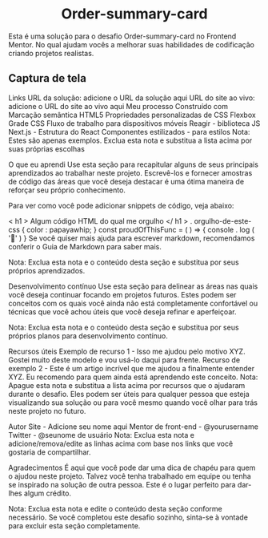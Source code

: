 <h1 align="center"> Order-summary-card </h1>

  Esta é uma solução para o desafio Order-summary-card no Frontend Mentor. 
  No qual ajudam vocês a melhorar suas habilidades de codificação criando projetos realistas.
  
 ## Captura de tela
 


Links
URL da solução: adicione o URL da solução aqui
URL do site ao vivo: adicione o URL do site ao vivo aqui
Meu processo
Construído com
Marcação semântica HTML5
Propriedades personalizadas de CSS
Flexbox
Grade CSS
Fluxo de trabalho para dispositivos móveis
Reagir - biblioteca JS
Next.js - Estrutura do React
Componentes estilizados - para estilos
Nota: Estes são apenas exemplos. Exclua esta nota e substitua a lista acima por suas próprias escolhas

O que eu aprendi
Use esta seção para recapitular alguns de seus principais aprendizados ao trabalhar neste projeto. Escrevê-los e fornecer amostras de código das áreas que você deseja destacar é uma ótima maneira de reforçar seu próprio conhecimento.

Para ver como você pode adicionar snippets de código, veja abaixo:

< h1 > Algum código HTML do qual me orgulho </ h1 >
. orgulho-de-este-css {
   color : papayawhip;
}
const  proudOfThisFunc  =  ( )  =>  { 
  console . log ( '🎉' ) 
}
Se você quiser mais ajuda para escrever markdown, recomendamos conferir o Guia de Markdown para saber mais.

Nota: Exclua esta nota e o conteúdo desta seção e substitua por seus próprios aprendizados.

Desenvolvimento contínuo
Use esta seção para delinear as áreas nas quais você deseja continuar focando em projetos futuros. Estes podem ser conceitos com os quais você ainda não está completamente confortável ou técnicas que você achou úteis que você deseja refinar e aperfeiçoar.

Nota: Exclua esta nota e o conteúdo desta seção e substitua por seus próprios planos para desenvolvimento contínuo.

Recursos úteis
Exemplo de recurso 1 - Isso me ajudou pelo motivo XYZ. Gostei muito deste modelo e vou usá-lo daqui para frente.
Recurso de exemplo 2 - Este é um artigo incrível que me ajudou a finalmente entender XYZ. Eu recomendo para quem ainda está aprendendo este conceito.
Nota: Apague esta nota e substitua a lista acima por recursos que o ajudaram durante o desafio. Eles podem ser úteis para qualquer pessoa que esteja visualizando sua solução ou para você mesmo quando você olhar para trás neste projeto no futuro.

Autor
Site - Adicione seu nome aqui
Mentor de front-end - @yourusername
Twitter - @seunome de usuário
Nota: Exclua esta nota e adicione/remova/edite as linhas acima com base nos links que você gostaria de compartilhar.

Agradecimentos
É aqui que você pode dar uma dica de chapéu para quem o ajudou neste projeto. Talvez você tenha trabalhado em equipe ou tenha se inspirado na solução de outra pessoa. Este é o lugar perfeito para dar-lhes algum crédito.

Nota: Exclua esta nota e edite o conteúdo desta seção conforme necessário. Se você completou este desafio sozinho, sinta-se à vontade para excluir esta seção completamente.
